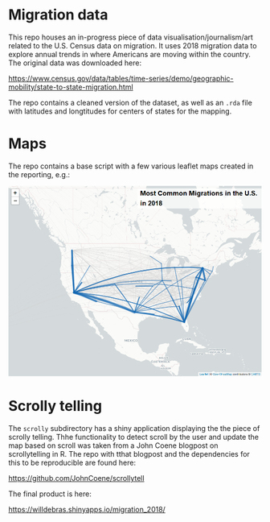 
<!-- README.md is generated from README.Rmd. Please edit that file -->

# Migration data

This repo houses an in-progress piece of data
visualisation/journalism/art related to the U.S. Census data on
migration. It uses 2018 migration data to explore annual trends in where
Americans are moving within the country. The original data was
downloaded here:

<https://www.census.gov/data/tables/time-series/demo/geographic-mobility/state-to-state-migration.html>

The repo contains a cleaned version of the dataset, as well as an `.rda`
file with latitudes and longtitudes for centers of states for the
mapping.

# Maps

The repo contains a base script with a few various leaflet maps created
in the reporting, e.g.:

![img](README_files/map_base.png)

# Scrolly telling

The `scrolly` subdirectory has a shiny application displaying the the
piece of scrolly telling. Thhe functionality to detect scroll by the
user and update the map based on scroll was taken from a John Coene
blogpost on scrollytelling in R. The repo with tthat blogpost and the
dependencies for this to be reproducible are found here:

<https://github.com/JohnCoene/scrollytell>

The final product is here:

<https://willdebras.shinyapps.io/migration_2018/>
